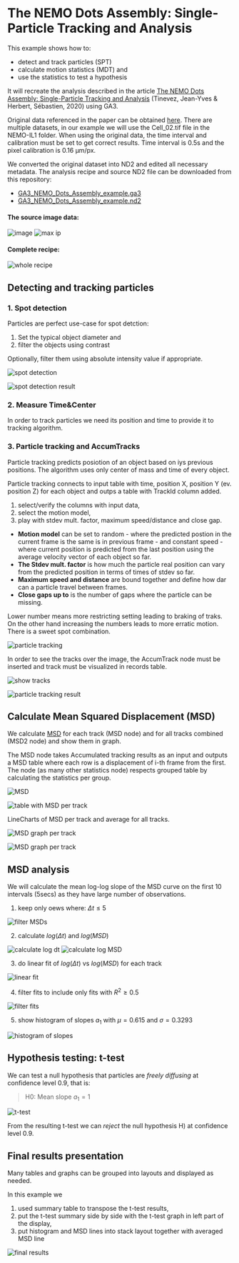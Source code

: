# The NEMO Dots Assembly: Single-Particle Tracking and Analysis

This example shows how to:
- detect and track particles (SPT) 
- calculate motion statistics (MDT) and
- use the statistics to test a hypothesis

It will recreate the analysis described in the article [The NEMO Dots Assembly: Single-Particle Tracking and Analysis](https://doi.org/10.1007/978-3-030-22386-1_4) (Tinevez, Jean-Yves & Herbert, Sébastien, 2020) using GA3. 

Original data referenced in the paper can be obtained [here](https://zenodo.org/record/1341987#.YFmlw69Kg-U). There are multiple datasets, in our example we will use the Cell_02.tif file in the NEMO-IL1 folder. When using the original data, the time interval and calibration must be set to get correct results. Time interval is 0.5s and the pixel calibration is 0.16 µm/px.

We converted the original dataset into ND2 and edited all necessary metadata. The analysis recipe and source ND2 file can be downloaded from this repository:
- [GA3_NEMO_Dots_Assembly_example.ga3](GA3_NEMO_Dots_Assembly_example.ga3)
- [GA3_NEMO_Dots_Assembly_example.nd2](GA3_NEMO_Dots_Assembly_example.nd2)

#### The source image data:

![image](images/01_img.png "Image 1 - first frame")
![max ip](images/02_max_ip.png "Image 2 - maximum intensity projection")

#### Complete recipe:

![whole recipe](images/03_whole_recipe.png "Image 3 - whole recipe")

## Detecting and tracking particles

### 1. Spot detection

Particles are perfect use-case for spot detction:

1) Set the typical object diameter and
2) filter the objects using contrast

Optionally, filter them using absolute intensity value if appropriate. 

![spot detection](images/14_spot_detection.png "Image 4 - spot detection definition")

![spot detection result](images/15_spot_detection_result.png "Image 5 - spot detection result")

### 2. Measure Time&Center

In order to track particles we need its position and time to provide it to tracking algorithm.

### 3. Particle tracking and AccumTracks

Particle tracking predicts posiotion of an object based on iys previous positions. The algorithm uses only center of mass and time of every object.

Particle tracking connects to input table with time, position X, position Y (ev. position Z) for each object and outps a table with TrackId column added. 

1) select/verify the columns with input data,
2) select the motion model,
3) play with stdev mult. factor, maximum speed/distance and close gap.

- **Motion model** can be set to random - where the predicted postion in the current frame is the same is in previous frame - and constant speed - where current position is predicted from the last position using the average velocity vector of each object so far.
- **The Stdev mult. factor** is how much the particle real position can vary from the predicted position in terms of times of stdev so far.
- **Maximum speed and distance** are bound together and define how dar can a particle travel between frames.
- **Close gaps up to** is the number of gaps where the particle can be missing.

Lower number means more restricting setting leading to braking of traks. On the other hand increasing the numbers leads to more erratic motion.
There is a sweet spot combination.

![particle tracking](images/16_particle_tracking.png "Image 6 - particle tracking definition")

In order to see the tracks over the image, the AccumTrack node must be inserted and track must be visualized in records table.

![show tracks](images/17_particle_tracking_button.png "Image 7 - show tracks")

![particle tracking result](images/18_particle_tracking_result.png "Image 8 - particle tracking result on MAxIP")

## Calculate Mean Squared Displacement (MSD)

We calculate [MSD](https://en.wikipedia.org/wiki/Mean_squared_displacement) for each track (MSD node) and for all tracks combined (MSD2 node) and show them in graph.

The MSD node takes Accumulated tracking results as an input and outputs a MSD table where each row is a displacement of i-th frame from the first.
The node (as many other statistics node) respects grouped table by calculating the statistics per group.

![MSD](images/21_msd.png "Image 9 - MSD definition")

![table with MSD per track](images/22_msd_result.png "Image 10 - table with MSD per track")

LineCharts of MSD per track and average for all tracks.

![MSD graph per track](images/23_msd_graphs.png "Image 11 - graph of MSD per track")

![MSD graph per track](images/24_msd_graph.png "Image 12 - graph of average MSD")

## MSD analysis

We will calculate the mean log-log slope of the MSD curve on the first 10 intervals (5secs) as they have large number of observations.

1) keep only oews where: $\Delta{t} \leq 5$ 

![filter MSDs](images/31_filter_msd.png "Image 13 - filter MSD")

2) calculate $log(\Delta{t})$ and $log(MSD)$

![calculate log dt](images/32_log_dt.png "Image 14 - calculate log(dt)")
![calculate log MSD](images/33_log_msd.png "Image 15 - calculate log(MSD)")

3) do linear fit of $log(\Delta{t})$ vs $log(MSD)$ for each track

![linear fit](images/34_linear_fit.png "Image 16 - linear fit")

4) filter fits to include only fits with $R^2 \geq 0.5$

![filter fits](images/35_filter_fits.png "Image 17 - filter fits")

5) show histogram of slopes $a_1$ with $\mu = 0.615$ and $\sigma=0.3293$

![histogram of slopes](images/36_a1_histogram.png "Image 18 - histogram of slopes")

## Hypothesis testing: t-test

We can test a null hypothesis that particles are *freely diffusing* at confidence level 0.9, that is:
> H0: Mean slope $a_1 = 1$

![t-test](images/37_t-test.png "Image 19 - t-test")

From the resulting t-test we can *reject* the null hypothesis H) at confidence level 0.9.

## Final results presentation

Many tables and graphs can be grouped into layouts and displayed as needed.

In this example we 

1. used summary table to transpose the t-test results,
2. put the t-test summary side by side with the t-test graph in left part of the display,
3. put histogram and MSD lines into stack layout together with averaged MSD line

![final results](images/38_final.png "Image 20 - final results")


